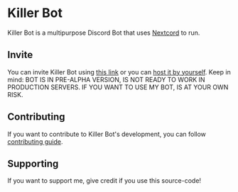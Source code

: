 # Killer Bot

Killer Bot is a multipurpose Discord Bot that uses [Nextcord](https://github.com/nextcord/nextcord) to run.

## Invite

You can invite Killer Bot using [this link](https://discord.com/api/oauth2/authorize?client_id=945158875722702878&permissions=1376842542422&scope=bot%20applications.commands) or you can [host it by yourself](https://github.com/KillerCrazy25/Killer-Bot/tree/main/wiki/host.md). Keep in mind: BOT IS IN PRE-ALPHA VERSION, IS NOT READY TO WORK IN PRODUCTION SERVERS. IF YOU WANT TO USE MY BOT, IS AT YOUR OWN RISK.

## Contributing

If you want to contribute to Killer Bot's development, you can follow [contributing guide](https://github.com/KillerCrazy25/Killer-Bot/tree/main/wiki/contributing.md).


## Supporting

If you want to support me, give credit if you use this source-code!
